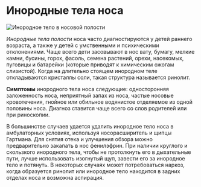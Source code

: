 # Инородные тела носа
![Инородное тело в носовой полости](inorodnoe.jpg)

*Инородные тела полости* носа часто диагностируются у детей раннего возраста, а также у детей с умственными и психическими отклонениями. Чаще всего дети засовывают в нос вату, бумагу, мелкие камни, бусины, горох, фасоль, семена растений, орехи, насекомых, пуговицы и батарейки (которые приводят к химическим ожогам слизистой). Когда на длительно стоящем инородном теле откладываются кристаллы соли, такая структура называется ринолит.

**Симптомы** инородного тела носа следующие: односторонняя заложенность носа, неприятный запах из носа, частые носовые кровотечения, гнойное или обильное водянистое отделяемое из одной половины носа. Диагноз ставится чаще всего со слов родителей или при риноскопии.

В большинстве случаев удается удалить инородное тело носа в амбулаторных условиях, используя носорасширитель и щипцы Гартмана. Для снятия отека и улучшения обзора можно предварительно закапать в нос фенилэфрин. При наличии круглого и скользкого инородного тела, чтобы не протолкнуть его в дыхательные пути, лучше использовать изогнутый щуп, завести его за инородное тело и потянуть. В некоторых случаях может потребоваться наркоз, когда образуется ринолит или инородное тело находится в задних отделах носа и возможна аспирация.
